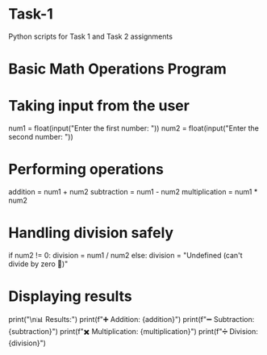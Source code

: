 # Task-1
Python scripts for Task 1 and Task 2 assignments

# Basic Math Operations Program

# Taking input from the user
num1 = float(input("Enter the first number: "))
num2 = float(input("Enter the second number: "))

# Performing operations
addition = num1 + num2
subtraction = num1 - num2
multiplication = num1 * num2

# Handling division safely 
if num2 != 0:
    division = num1 / num2
else:
    division = "Undefined (can't divide by zero 😬)"

# Displaying results
print("\n📊 Results:")
print(f"➕ Addition: {addition}")
print(f"➖ Subtraction: {subtraction}")
print(f"✖️ Multiplication: {multiplication}")
print(f"➗ Division: {division}")
